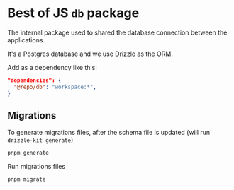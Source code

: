 # Best of JS `db` package

The internal package used to shared the database connection between the applications.

It's a Postgres database and we use Drizzle as the ORM.

Add as a dependency like this:

```json
"dependencies": {
  "@repo/db": "workspace:*",
}
```

## Migrations

To generate migrations files, after the schema file is updated (will run `drizzle-kit generate`)

```sh
pnpm generate
```

Run migrations files

```sh
pnpm migrate
```
